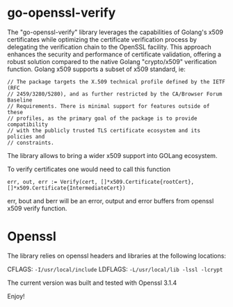 # go-openssl-verify

The "go-openssl-verify" library leverages the capabilities of Golang's x509 certificates while optimizing the certificate verification process by delegating the verification chain to the OpenSSL facility. This approach enhances the security and performance of certificate validation, offering a robust solution compared to the native Golang "crypto/x509" verification function.
Golang x509 supports a subset of x509 standard, ie:

```
// The package targets the X.509 technical profile defined by the IETF (RFC
// 2459/3280/5280), and as further restricted by the CA/Browser Forum Baseline
// Requirements. There is minimal support for features outside of these
// profiles, as the primary goal of the package is to provide compatibility
// with the publicly trusted TLS certificate ecosystem and its policies and
// constraints.
```

The library allows to bring a wider x509 support into GOLang ecosystem. 

To verify certificates one would need to call this function

```
err, out, err := Verify(cert, []*x509.Certificate{rootCert}, []*x509.Certificate{IntermediateCert})
```

err, bout and berr will be an error, output and error buffers from openssl x509 verify function.

# Openssl

The library relies on openssl headers and libraries at the following locations:

CFLAGS: `-I/usr/local/include`
LDFLAGS: `-L/usr/local/lib -lssl -lcrypt`

The current version was built and tested with Openssl 3.1.4

Enjoy!
